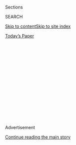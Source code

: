 <div id="app">

<div>

<div>

<div>

<div class="NYTAppHideMasthead css-1q2w90k e1suatyy0">

<div class="section css-ui9rw0 e1suatyy2">

<div class="css-eph4ug er09x8g0">

<div class="css-6n7j50">

</div>

<span class="css-1dv1kvn">Sections</span>

<div class="css-10488qs">

<span class="css-1dv1kvn">SEARCH</span>

</div>

[Skip to content](#site-content)[Skip to site
index](#site-index)

</div>

<div class="css-10698na e1huz5gh0">

</div>

</div>

<div id="masthead-bar-one" class="section hasLinks css-15hmgas e1csuq9d3">

<div class="css-uqyvli e1csuq9d0">

</div>

<div class="css-1uqjmks e1csuq9d1">

</div>

<div class="css-9e9ivx">

[](https://myaccount.nytimes.com/auth/login?response_type=cookie&client_id=vi)

</div>

<div class="css-1bvtpon e1csuq9d2">

[Today’s
Paper](https://www.nytimes.com/section/todayspaper)

</div>

</div>

</div>

</div>

<div data-aria-hidden="false">

<div id="site-content" data-role="main">

<div>

<div class="css-1aor85t" style="opacity:0.000000001;z-index:-1;visibility:hidden">

<div class="css-1hqnpie">

<div class="css-epjblv">

<span class="css-17xtcya">[Opinion](/section/opinion)</span><span class="css-x15j1o">|</span><span class="css-fwqvlz">Millions
of Americans Are About to Lose Their Homes. Congress Must Help
Them.</span>

</div>

<div class="css-k008qs">

<div class="css-1iwv8en">

<span class="css-18z7m18"></span>

<div>

</div>

</div>

<span class="css-1n6z4y">https://nyti.ms/3f3iDxL</span>

<div class="css-1705lsu">

<div class="css-4xjgmj">

<div class="css-4skfbu" data-role="toolbar" data-aria-label="Social Media Share buttons, Save button, and Comments Panel with current comment count" data-testid="share-tools">

  - 
  - 
  - 
  - 
    
    <div class="css-6n7j50">
    
    </div>

  - 
  - 

</div>

</div>

</div>

</div>

</div>

</div>

<div id="NYT_TOP_BANNER_REGION" class="css-13pd83m">

</div>

<div id="top-wrapper" class="css-1sy8kpn">

<div id="top-slug" class="css-l9onyx">

Advertisement

</div>

[Continue reading the main
story](#after-top)

<div class="ad top-wrapper" style="text-align:center;height:100%;display:block;min-height:250px">

<div id="top" class="place-ad" data-position="top" data-size-key="top">

</div>

</div>

<div id="after-top">

</div>

</div>

<div>

<div class="css-v5btjw etb61u70">

<div class="css-v05ibm etb61u71">

[Opinion](/section/opinion)

</div>

</div>

<div id="sponsor-wrapper" class="css-1hyfx7x">

<div id="sponsor-slug" class="css-19vbshk">

Supported by

</div>

[Continue reading the main
story](#after-sponsor)

<div id="sponsor" class="ad sponsor-wrapper" style="text-align:center;height:100%;display:block">

</div>

<div id="after-sponsor">

</div>

</div>

<div class="css-186x18t">

</div>

<div class="css-1vkm6nb ehdk2mb0">

# Millions of Americans Are About to Lose Their Homes. Congress Must Help Them.

</div>

Here’s what can be done to help people avoid eviction.

<div class="css-18e8msd">

<div class="css-vp77d3 epjyd6m0">

<div class="css-1baulvz">

By [<span class="css-1baulvz last-byline" itemprop="name">The Editorial
Board</span>](https://www.nytimes.com/interactive/opinion/editorialboard.html)

<div class="css-8atqhb">

The editorial board is a group of opinion journalists whose views are
informed by expertise, research, debate and certain longstanding ****
[values](https://www.nytimes.com/interactive/2018/opinion/editorialboard.html).
It is separate from the newsroom.

</div>

</div>

</div>

  - July 23,
    2020

  - 
    
    <div class="css-4xjgmj">
    
    <div class="css-d8bdto" data-role="toolbar" data-aria-label="Social Media Share buttons, Save button, and Comments Panel with current comment count" data-testid="share-tools">
    
      - 
      - 
      - 
      - 
        
        <div class="css-6n7j50">
        
        </div>
    
      - 
      - 
    
    </div>
    
    </div>

</div>

![<span class="css-cch8ym"><span class="css-1dv1kvn">Credit</span><span class="css-cnj6d5 e1z0qqy90" itemprop="copyrightHolder"><span class="css-1ly73wi e1tej78p0">Credit...</span><span>Nicholas
Konrad/the New York
Times</span></span></span>](https://static01.nyt.com/images/2020/07/23/opinion/23evictions_big_house/23evictions_big_house-mediumSquareAt3X.jpg)

</div>

<div class="section meteredContent css-1r7ky0e" name="articleBody" itemprop="articleBody">

<div class="css-1fanzo5 StoryBodyCompanionColumn">

<div class="css-53u6y8">

By failing to contain the coronavirus, the United States is allowing
what began as a temporary disruption of economic life to do lasting
damage to the nation’s prosperity and prospects. With little chance of
an imminent economic rebound, millions of Americans who have lost their
jobs during the pandemic are now in grave danger of losing their homes,
too.

Twenty-two percent of households say that they don’t expect to be able
to make their next monthly rent or mortgage payment, according to a
[Census Bureau survey](https://www.census.gov/householdpulsedata).

Temporary limits on evictions, imposed in the early weeks of the U.S.
crisis, are gradually ending, and a growing number of lenders and
landlords are seeking to evict those who cannot pay.

The plight of desperate tenants and homeowners is attracting far less
attention than it did during the housing crisis that peaked in 2008,
perhaps because this time the problems did not begin in the housing
market, or perhaps because this crisis arrived so abruptly. But the
alarm bells ought to be ringing: The United States is on the verge of
allowing a mass dislocation of lower-income households that could dwarf
the last crisis.

</div>

</div>

<div class="css-1fanzo5 StoryBodyCompanionColumn">

<div class="css-53u6y8">

The immediate need is for Congress to impose a nationwide moratorium on
evictions and then to give people who have lost their jobs the money
required for rent or mortgage payments. The moratorium is necessary
because it takes time to distribute aid; it would protect people from
losing homes while help is on the way. The aid is necessary because
erasing obligations, as some have proposed, would merely move the crisis
up the food chain. About 47 percent of rental units are owned by
individual investors, who must pay their debts, too.

Much of the necessary money can be provided by continuing the $600
weekly payments that the federal government has made to unemployed
workers since April. The Urban Institute
[calculates](https://www.urban.org/research/publication/how-much-assistance-needed-support-renters-through-covid-19-crisis)
that those payments provide roughly two-thirds of the $5.5 billion in
monthly aid required to keep people in their homes. (Even with those
payments, the institute estimates that the government needs to provide
another $1.8 billion in monthly housing aid. That number is a minimum:
It would not cover other obligations, especially missed utility
payments, which can also lead to eviction. North Carolina residents, for
example, underpaid utility bills by $218 million from April through
June, The Washington Post
[reported](https://www.washingtonpost.com/business/2020/07/23/north-carolina-utility-bills-coronavirus/?hpid=hp_hp-top-table-high_bailoutnorthcarolina-1215pm%3Ahomepage%2Fstory-ans).)

The House passed a bill in May that more than addresses these needs. In
addition to extending supplementary unemployment benefits through
January, it provides $100 billion in aid for renters — about $16 billion
a month for the next six months — and another $75 billion in aid for
homeowners, both substantially reserved for lower-income households. It
also imposes a 12-month moratorium on tenant evictions and a 60-day
grace period for homeowners facing foreclosure. It includes funding to
help people who do lose their homes, including $11.5 billion for
homeless shelters and support services.

Senate Republicans have not offered a counterproposal. After insisting
for months that additional federal aid was not required, Republicans
have acknowledged the need to do something, but even as existing
measures begin to expire this weekend, they have yet to agree on the
details. Notably, [a draft
proposal](https://www.nytimes.com/interactive/2020/07/23/us/republican-draft-virus-aid-bill-july-23.html)
that circulated Thursday included no mention of direct housing aid,
while calling for a sharp reduction in unemployment benefits.

In the absence of aid, millions of Americans could lose their homes in
the coming months.

But even the House legislation is not sufficient to address the crisis.
Congress also needs to provide expert assistance to tenants and
homeowners facing the loss of homes.

</div>

</div>

<div class="css-1fanzo5 StoryBodyCompanionColumn">

<div class="css-53u6y8">

People regularly get evicted [even when the law is on their
side](https://www.nytimes.com/2020/07/23/business/evictions-moratorium-cares-act.html).
The federal government, for example, has imposed a moratorium on
evictions from properties with mortgages backed by the federal
government, but only 14 states require landlords to certify that their
property is not covered. Everywhere else, courts are basically operating
on the honor system.

Landlords are almost always represented by legal counsel, while tenants
rarely have professional help — which, predictably, does not go well for
many of them. A study of eviction cases from 2006 to 2016 in Kansas City
found that tenants
[prevailed](https://static1.squarespace.com/static/59ba0bd359cc68f015b7ff8a/t/5a68e811e4966bee3fb5d6cd/1516824594549/KC+Eviction+Project+-+Courts+Analysis.pdf)
in just 161 out of 77,000 cases in that time.

In 2017, New York City began a new program to provide lawyers to
low-income tenants facing eviction, initially in about 10 percent of the
city’s neighborhoods. The early evidence suggests that it makes a
difference. In the first year, [84
percent](https://www.cssny.org/news/entry/nyc-right-to-counsel) of
tenants who received legal representation were able to avoid eviction.

Congress also should resurrect the [National Foreclosure Mitigation
Counseling](https://neighborworks.org/NFMCCapstoneReport) program,
created in 2008 in response to the last housing crisis. The program,
which ended in 2018, provided counseling to more than two million
homeowners, helping many to avoid foreclosure through loan modifications
or negotiated sales.

The price for such counseling is relatively modest: The foreclosure
mitigation program cost $853 million over 10 years. The benefits can be
enormous. The loss of a home is also the loss of an investment, and of a
community. Moving can make it harder to keep a job. It can force
children to transfer to a new school. And the black mark of an eviction
or a foreclosure makes it harder to rent a new home, let alone buy one.

The need for such measures is not merely a product of an unexpected
public health crisis. It also reflects the fact that millions of
lower-income households were teetering on the brink of eviction during
the previous decade of economic growth.

Affordable housing is in desperately short supply. Roughly one in four
low-income households spend more than half their income on rent, leaving
little cushion for any loss of income. Even before the coronavirus
struck, more than half a million Americans were homeless, many of them
forced to sleep on the street. Even the most generous proposals before
Congress would leave that harsh reality largely unchanged. They would
address the immediate crisis, but not the enduring crisis.

</div>

</div>

<div class="css-1fanzo5 StoryBodyCompanionColumn">

<div class="css-53u6y8">

That is an appropriate priority for now, but in the coming months,
Congress ought to take the lessons of this crisis, and the last one, and
act to ensure every American has access to affordable housing. There is
no justification for providing aid to people facing eviction during a
public health crisis, but not to those who face eviction during an
ordinary July.

Food stamps are available to every American who demonstrates need,
because people need food. Housing aid ought to be available on the same
terms, because people need shelter, too.

</div>

</div>

<div>

</div>

<div class="css-1fanzo5 StoryBodyCompanionColumn">

<div class="css-53u6y8">

*The Times is committed to publishing* [*a diversity of
letters*](https://www.nytimes.com/2019/01/31/opinion/letters/letters-to-editor-new-york-times-women.html)
*to the editor. We’d like to hear what you think about this or any of
our articles. Here are some*
[*tips*](https://help.nytimes.com/hc/en-us/articles/115014925288-How-to-submit-a-letter-to-the-editor)*.
And here’s our email:*
[*letters@nytimes.com*](mailto:letters@nytimes.com)*.*

*Follow The New York Times Opinion section on*
[*Facebook*](https://www.facebook.com/nytopinion)*,* [*Twitter
(@NYTopinion)*](http://twitter.com/NYTOpinion) *and*
[*Instagram*](https://www.instagram.com/nytopinion/)*.*

</div>

</div>

</div>

<div>

</div>

<div>

</div>

<div>

</div>

<div>

<div id="bottom-wrapper" class="css-1ede5it">

<div id="bottom-slug" class="css-l9onyx">

Advertisement

</div>

[Continue reading the main
story](#after-bottom)

<div id="bottom" class="ad bottom-wrapper" style="text-align:center;height:100%;display:block;min-height:90px">

</div>

<div id="after-bottom">

</div>

</div>

</div>

</div>

</div>

## Site Index

<div>

</div>

## Site Information Navigation

  - [© <span>2020</span> <span>The New York Times
    Company</span>](https://help.nytimes.com/hc/en-us/articles/115014792127-Copyright-notice)

<!-- end list -->

  - [NYTCo](https://www.nytco.com/)
  - [Contact
    Us](https://help.nytimes.com/hc/en-us/articles/115015385887-Contact-Us)
  - [Work with us](https://www.nytco.com/careers/)
  - [Advertise](https://nytmediakit.com/)
  - [T Brand Studio](http://www.tbrandstudio.com/)
  - [Your Ad
    Choices](https://www.nytimes.com/privacy/cookie-policy#how-do-i-manage-trackers)
  - [Privacy](https://www.nytimes.com/privacy)
  - [Terms of
    Service](https://help.nytimes.com/hc/en-us/articles/115014893428-Terms-of-service)
  - [Terms of
    Sale](https://help.nytimes.com/hc/en-us/articles/115014893968-Terms-of-sale)
  - [Site
    Map](https://spiderbites.nytimes.com)
  - [Help](https://help.nytimes.com/hc/en-us)
  - [Subscriptions](https://www.nytimes.com/subscription?campaignId=37WXW)

</div>

</div>

</div>

</div>
